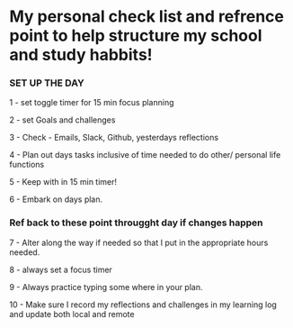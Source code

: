 # My personal check list and refrence point to help structure my school and study habbits!

### SET UP THE DAY

1 - set toggle timer for 15 min focus planning

2 - set Goals and challenges

3 - Check - Emails, Slack, Github, yesterdays reflections

4 - Plan out days tasks inclusive of time needed to do other/      personal life functions

5 - Keep with in 15 min timer!

6 - Embark on days plan.

### Ref back to these point througght day if changes happen

7 - Alter along the way if needed so that I put in the appropriate hours needed.

8 - always set a focus timer

9 - Always practice typing some where in your plan.

10 - Make sure I record my reflections and challenges in my learning log and update both local and remote

